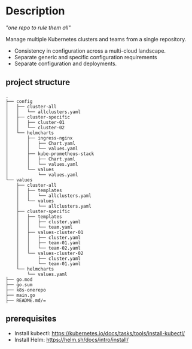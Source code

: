 # Description
*"one repo to rule them all"*

Manage multiple Kubernetes clusters and teams from a single repository.
* Consistency in configuration across a multi-cloud landscape.
* Separate generic and specific configuration requirements
* Separate configuration and deployments.


## project structure
```shell
.
├── config
│   ├── cluster-all
│   │   └── allclusters.yaml
│   ├── cluster-specific
│   │   ├── cluster-01
│   │   └── cluster-02
│   └── helmcharts
│       ├── ingress-nginx
│       │   ├── Chart.yaml
│       │   └── values.yaml
│       ├── kube-prometheus-stack
│       │   ├── Chart.yaml
│       │   └── values.yaml
│       └── values
│           └── values.yaml
└── values
    ├── cluster-all
    │   ├── templates
    │   │   └── allclusters.yaml
    │   └── values
    │       └── allclusters.yaml
    ├── cluster-specific
    │   ├── templates
    │   │   ├── cluster.yaml
    │   │   └── team.yaml
    │   ├── values-cluster-01
    │   │   ├── cluster.yaml
    │   │   ├── team-01.yaml
    │   │   └── team-02.yaml
    │   └── values-cluster-02
    │       ├── cluster.yaml
    │       └── team-01.yaml
    └── helmcharts
        └── values.yaml
├── go.mod
├── go.sum
├── k8s-onerepo
├── main.go
├── README.md/=
```

## prerequisites
* Install kubectl: https://kubernetes.io/docs/tasks/tools/install-kubectl/
* Install Helm: https://helm.sh/docs/intro/install/


